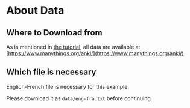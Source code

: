 # About Data

## Where to Download from

As is mentioned in [the tutorial](https://pytorch.org/tutorials/intermediate/seq2seq_translation_tutorial.html), all data are available at [https://www.manythings.org/anki/](https://www.manythings.org/anki/)

## Which file is necessary

Englich-French file is necessary for this example.

Please download it as ```data/eng-fra.txt``` before continuing